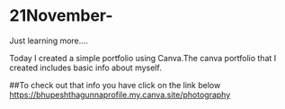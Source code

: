 # 21November-
Just learning  more....

Today I created a simple portfolio using Canva.The canva portfolio that I  created includes basic info about myself.

##To check out that info you have click on the link below
  https://bhupeshthagunnaprofile.my.canva.site/photography
